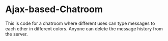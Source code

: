 Ajax-based-Chatroom
===================
This is code for a chatroom where different uses can type messages to each other in different colors. Anyone can
delete the message history from the server.
